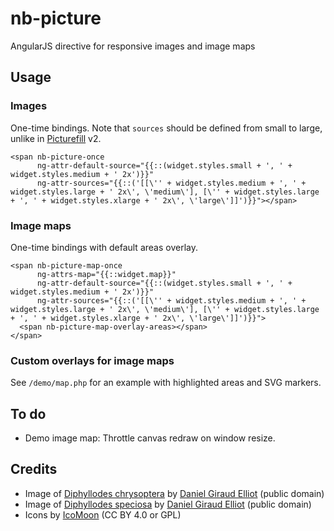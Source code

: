 # nb-picture

AngularJS directive for responsive images and image maps

## Usage

### Images

One-time bindings. Note that `sources` should be defined from small to large, unlike in [Picturefill](https://github.com/scottjehl/picturefill) v2.

```
<span nb-picture-once
      ng-attr-default-source="{{::(widget.styles.small + ', ' + widget.styles.medium + ' 2x')}}"
      ng-attr-sources="{{::('[[\'' + widget.styles.medium + ', ' + widget.styles.large + ' 2x\', \'medium\'], [\'' + widget.styles.large + ', ' + widget.styles.xlarge + ' 2x\', \'large\']]')}}"></span>
```

### Image maps

One-time bindings with default areas overlay.

```
<span nb-picture-map-once
      ng-attrs-map="{{::widget.map}}"
      ng-attr-default-source="{{::(widget.styles.small + ', ' + widget.styles.medium + ' 2x')}}"
      ng-attr-sources="{{::('[[\'' + widget.styles.medium + ', ' + widget.styles.large + ' 2x\', \'medium\'], [\'' + widget.styles.large + ', ' + widget.styles.xlarge + ' 2x\', \'large\']]')}}">
  <span nb-picture-map-overlay-areas></span>
</span>
```

### Custom overlays for image maps

See `/demo/map.php` for an example with highlighted areas and SVG markers.


## To do

* Demo image map: Throttle canvas redraw on window resize.


## Credits

* Image of [Diphyllodes chrysoptera](http://commons.wikimedia.org/wiki/File:!Diphyllodes_chrysoptera!.jpg) by [Daniel Giraud Elliot](https://en.wikipedia.org/wiki/Daniel_Giraud_Elliot) (public domain)
* Image of [Diphyllodes speciosa](http://commons.wikimedia.org/wiki/File:!Diphyllodes_speciosa!.jpg) by [Daniel Giraud Elliot](https://en.wikipedia.org/wiki/Daniel_Giraud_Elliot) (public domain)
* Icons by [IcoMoon](https://icomoon.io) (CC BY 4.0 or GPL)